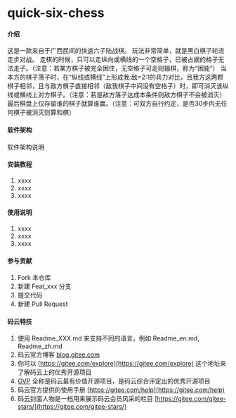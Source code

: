 # quick-six-chess

#### 介绍
这是一款来自于广西民间的快速六子陆战棋。
玩法非常简单，就是黑白棋子轮流走步对战。
走棋的时候，只可以走纵向或横线的一个空格子，已被占据的格子无法走子。（注意：若某方棋子被完全困住，无空格子可走则输棋，称为“困毙”）
当本方的棋子落子时，在“纵线或横线”上形成我:敌=2:1的兵力对比，且我方这两颗棋子相邻，且与敌方棋子直接相邻（敌我棋子中间没有空格子）时，即可消灭该纵线或横线上对方棋子。（注意：若是敌方落子达成本条件则敌方棋子不会被消灭）
最后棋盘上仅存留谁的棋子就算谁赢。（注意：可双方自行约定，是否30步内无任何棋子被消灭则算和棋）

#### 软件架构
软件架构说明


#### 安装教程

1.  xxxx
2.  xxxx
3.  xxxx

#### 使用说明

1.  xxxx
2.  xxxx
3.  xxxx

#### 参与贡献

1.  Fork 本仓库
2.  新建 Feat_xxx 分支
3.  提交代码
4.  新建 Pull Request


#### 码云特技

1.  使用 Readme\_XXX.md 来支持不同的语言，例如 Readme\_en.md, Readme\_zh.md
2.  码云官方博客 [blog.gitee.com](https://blog.gitee.com)
3.  你可以 [https://gitee.com/explore](https://gitee.com/explore) 这个地址来了解码云上的优秀开源项目
4.  [GVP](https://gitee.com/gvp) 全称是码云最有价值开源项目，是码云综合评定出的优秀开源项目
5.  码云官方提供的使用手册 [https://gitee.com/help](https://gitee.com/help)
6.  码云封面人物是一档用来展示码云会员风采的栏目 [https://gitee.com/gitee-stars/](https://gitee.com/gitee-stars/)
